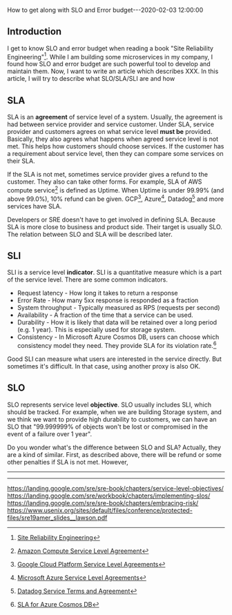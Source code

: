 How to get along with SLO and Error budget---2020-02-03 12:00:00

## Introduction

I get to know SLO and error budget when reading a book "Site Reliability Engineering"[^1]. While I am building some microservices in my company, I found how SLO and error budget are such powerful tool to develop and maintain them.
Now, I want to write an article which describes XXX.
In this article, I will try to describe what SLO/SLA/SLI are and how 

## SLA

SLA is an **agreement** of service level of a system. Usually, the agreement is had between service provider and service customer.
Under SLA, service provider and customers agrees on what service level **must be** provided. Basically, they also agrees what happens when agreed service level is not met. 
This helps how customers should choose services. If the customer has a requirement about service level, then they can compare some services on their SLA.

If the SLA is not met, sometimes service provider gives a refund to the customer. They also can take other forms.
For example, SLA of AWS compute service[^2] is defined as Uptime. When Uptime is under 99.99% (and above 99.0%), 10% refund can be given.
GCP[^3], Azure[^4], Datadog[^5] and more services have SLA.

Developers or SRE doesn't have to get involved in defining SLA. Because SLA is more close to business and product side. Their target is usually SLO. The relation between SLO and SLA will be described later.

## SLI

SLI is a service level **indicator**. SLI is a quantitative measure which is a part of the service level. There are some common indicators.

* Request latency - How long it takes to return a response
* Error Rate - How many 5xx response is responded as a fraction
* System throughput - Typically measured as RPS (requests per second)
* Availability - A fraction of the time that a service can be used.
* Durability - How it is likely that data will be retained over a long period (e.g. 1 year). This is especially used for storage system.
* Consistency - In Microsoft Azure Cosmos DB, users can choose which consistency model they need. They provide SLA for its violation rate.[^6]

Good SLI can measure what users are interested in the service directly.
But sometimes it's difficult. In that case, using another proxy is also OK.

## SLO

SLO represents service level **objective**.
SLO usually includes SLI, which should be tracked.
For example, when we are building Storage system, and we think we want to provide high durability to customers, we can have an SLO that "99.999999% of objects won't be lost or compromised in the event of a failure over 1 year".

Do you wonder what's the difference between SLO and SLA? Actually, they are a kind of similar.
First, as described above, there will be refund or some other penalties if SLA is not met.
However,

---

[^1]: [Site Reliability Engineering](https://landing.google.com/sre/books/)
[^2]: [Amazon Compute Service Level Agreement](https://aws.amazon.com/compute/sla/)
[^3]: [Google Cloud Platform Service Level Agreements](https://cloud.google.com/terms/sla/)
[^4]: [Microsoft Azure Service Level Agreements](https://azure.microsoft.com/en-us/support/legal/sla/)
[^5]: [Datadog Service Terms and Agreement](https://www.datadoghq.com/legal/terms/2014-12-31/)
[^6]: [SLA for Azure Cosmos DB](https://azure.microsoft.com/en-us/support/legal/sla/cosmos-db/v1_3/)

---
https://landing.google.com/sre/sre-book/chapters/service-level-objectives/
https://landing.google.com/sre/workbook/chapters/implementing-slos/
https://landing.google.com/sre/sre-book/chapters/embracing-risk/
https://www.usenix.org/sites/default/files/conference/protected-files/sre19amer_slides__lawson.pdf
